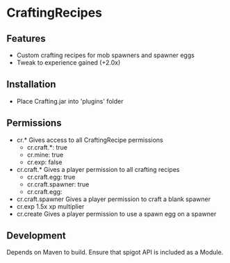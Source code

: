 # CraftingRecipes
## Features
- Custom crafting recipes for mob spawners and spawner eggs
- Tweak to experience gained (+2.0x)
## Installation
- Place Crafting.jar into 'plugins' folder
## Permissions
- cr.* Gives access to all CraftingRecipe permissions
  - cr.craft.*: true
  - cr.mine: true
  - cr.exp: false
- cr.craft.* Gives a player permission to all crafting recipes
  - cr.craft.egg: true
  - cr.craft.spawner: true
  - cr.craft.egg:
- cr.craft.spawner Gives a player permission to craft a blank spawner
- cr.exp 1.5x xp multiplier
- cr.create Gives a player permission to use a spawn egg on a spawner
## Development
Depends on Maven to build. Ensure that spigot API is included as a Module.